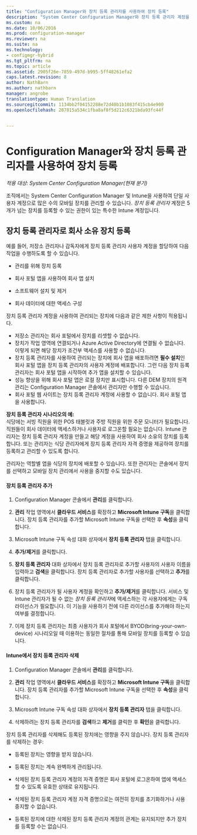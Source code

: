 ```yaml
---
title: "Configuration Manager와 장치 등록 관리자를 사용하여 장치 등록"
description: "System Center Configuration Manager와 장치 등록 관리자 계정을 사용하여 회사 소유 장치를 등록합니다."
ms.custom: na
ms.date: 10/06/2016
ms.prod: configuration-manager
ms.reviewer: na
ms.suite: na
ms.technology:
- configmgr-hybrid
ms.tgt_pltfrm: na
ms.topic: article
ms.assetid: 2905f26e-7859-497d-b995-5ff48261efa2
caps.latest.revision: 8
author: NathBarn
ms.author: nathbarn
manager: angrobe
translationtype: Human Translation
ms.sourcegitcommit: 1134bb2f04152288e72d40b1b1083f415cb4e900
ms.openlocfilehash: 287815a534c1fba8af8f5d212c6321bda93fc44f


---
```

# <a name="enroll-devices-with-device-enrollment-manager-with-configuration-manager"></a>Configuration Manager와 장치 등록 관리자를 사용하여 장치 등록

*적용 대상: System Center Configuration Manager(현재 분기)*

조직에서는 System Center Configuration Manager 및 Intune을 사용하여 단일 사용자 계정으로 많은 수의 모바일 장치를 관리할 수 있습니다. *장치 등록 관리자* 계정은 5개가 넘는 장치를 등록할 수 있는 권한이 있는 특수한 Intune 계정입니다.  

## <a name="enroll-corporate-owned-devices-with-the-device-enrollment-manager"></a>장치 등록 관리자로 회사 소유 장치 등록  
 예를 들어, 저장소 관리자나 감독자에게 장치 등록 관리자 사용자 계정을 할당하여 다음 작업을 수행하도록 할 수 있습니다.  

-   관리를 위해 장치 등록  

-   회사 포털 앱을 사용하여 회사 앱 설치  

-   소프트웨어 설치 및 제거  

-   회사 데이터에 대한 액세스 구성  


장치 등록 관리자 계정을 사용하여 관리되는 장치에 다음과 같은 제한 사항이 적용됩니다.

- 저장소 관리자는 회사 포털에서 장치를 리셋할 수 없습니다.  
-  장치가 작업 영역에 연결되거나 Azure Active Directory에 연결될 수 없습니다. 이렇게 되면 해당 장치가 조건부 액세스를 사용할 수 없습니다.
-  장치 등록 관리자를 사용하여 관리되는 장치에 회사 앱을 배포하려면 **필수 설치**인 회사 포털 앱을 장치 등록 관리자의 사용자 계정에 배포합니다. 그런 다음 장치 등록 관리자는 회사 포털 앱을 시작하여 추가 앱을 설치할 수 있습니다.
- 성능 향상을 위해 회사 포털 앱은 로컬 장치만 표시합니다. 다른 DEM 장치의 원격 관리는 Configuration Manager 콘솔에서 관리자만 수행할 수 있습니다.
- 회사 포털 웹 사이트는 장치 등록 관리자 계정에 사용할 수 없습니다. 회사 포털 앱을 사용합니다.

 **장치 등록 관리자 시나리오의 예:**   
식당에는 서빙 직원을 위한 POS 태블릿과 주방 직원을 위한 주문 모니터가 필요합니다. 직원들이 회사 데이터에 액세스하거나 사용자로 로그온할 필요는 없습니다. Intune 관리자는 장치 등록 관리자 계정을 만들고 해당 계정을 사용하여 회사 소유의 장치를 등록합니다. 또는 관리자는 식당 관리자에게 장치 등록 관리자 자격 증명을 제공하여 장치를 등록하고 관리할 수 있도록 합니다.  

 관리자는 역할별 앱을 식당의 장치에 배포할 수 있습니다. 또한 관리자는 콘솔에서 장치를 선택하고 모바일 장치 관리에서 사용을 중지할 수도 있습니다.  

#### <a name="add-a-device-enrollment-manager"></a>장치 등록 관리자 추가  

1.  Configuration Manager 콘솔에서 **관리**를 클릭합니다.  

2.  **관리** 작업 영역에서 **클라우드 서비스**를 확장하고 **Microsoft Intune 구독**을 클릭합니다. 장치 등록 관리자를 추가할 Microsoft Intune 구독을 선택한 후 **속성**을 클릭합니다.  

3.  Microsoft Intune 구독 속성 대화 상자에서 **장치 등록 관리자** 탭을 클릭합니다.  

4.  **추가/제거**를 클릭합니다.  

5.  **장치 등록 관리자** 대화 상자에서 장치 등록 관리자로 추가할 사용자의 사용자 이름을 입력하고 **검색**을 클릭합니다. 장치 등록 관리자로 추가할 사용자를 선택하고 **추가**를 클릭합니다.  

6.  장치 등록 관리자가 될 사용자 계정을 확인하고 **추가/제거**를 클릭합니다.  서비스 및 Intune 관리자가 될 수 없는 *장치 등록 관리자*에 액세스하는 각 사용자에게는 구독 라이선스가 필요합니다. 이 기능을 사용하기 전에 다른 라이선스를 추가해야 하는지 여부를 결정합니다.  

7.  이제 장치 등록 관리자는 최종 사용자가 회사 포털에서 BYOD(bring-your-own-device) 시나리오일 때 이용하는 동일한 절차를 통해 모바일 장치를 등록할 수 있습니다.  

#### <a name="delete-a-device-enrollment-manager-from-intune"></a>Intune에서 장치 등록 관리자 삭제  

1.  Configuration Manager 콘솔에서 **관리**를 클릭합니다.  

2.  **관리** 작업 영역에서 **클라우드 서비스**를 확장하고 **Microsoft Intune 구독**을 클릭합니다. 장치 등록 관리자를 추가할 Microsoft Intune 구독을 선택한 후 **속성**을 클릭합니다.  

3.  Microsoft Intune 구독 속성 대화 상자에서 **장치 등록 관리자** 탭을 클릭합니다.  

4.  삭제하려는 장치 등록 관리자를 **검색**하고 **제거**를 클릭한 후 **확인**을 클릭합니다.  

 장치 등록 관리자를 삭제해도 등록된 장치에는 영향을 주지 않습니다. 장치 등록 관리자를 삭제하는 경우:  

-   등록된 장치는 영향을 받지 않습니다.  

-   등록된 장치는 계속 완벽하게 관리됩니다.  

-   삭제된 장치 등록 관리자 계정의 자격 증명은 회사 포털에 로그온하여 앱에 액세스할 수 있도록 유효한 상태로 유지됩니다.  

-   삭제된 장치 등록 관리자 계정 자격 증명으로는 여전히 장치를 초기화하거나 사용 중지할 수 없습니다.  

-   등록된 장치에 대한 삭제된 장치 등록 관리자 계정의 관계는 유지되지만 추가 장치를 등록할 수는 없습니다.



<!--HONumber=Nov16_HO1-->


